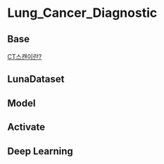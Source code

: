 # Lung_Cancer_Diagnostic

## Base
[CT스캔이란?](https://fuchsia-runner-4af.notion.site/CT-9fdee23550f1439eac51ee3f344aadd8)
## LunaDataset
## Model
## Activate
## Deep Learning
